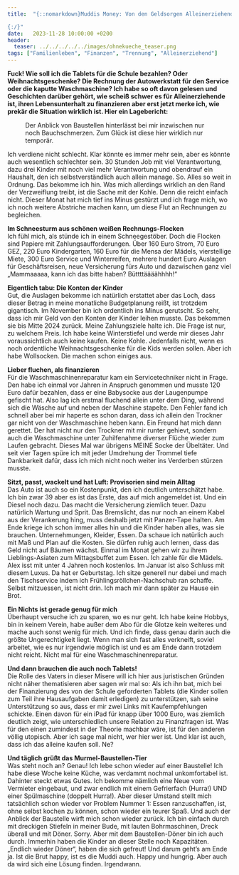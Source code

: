 ```yaml
---
title:  "{::nomarkdown}Muddis Money: Von den Geldsorgen Alleinerziehender

{:/}"
date:   2023-11-28 10:00:00 +0200
header:
  teaser: ../../../../../images/ohnekueche_teaser.png
tags: ["Familienleben", "Finanzen", "Trennung", "Alleinerziehend"]
---
```


**Fuck! Wie soll ich die Tablets für die Schule bezahlen? Oder Weihnachtsgeschenke? Die Rechnung der Autowerkstatt für den Service oder die kaputte Waschmaschine? Ich habe so oft davon gelesen und Geschichten darüber gehört, wie scheiß schwer es für Alleinerziehende ist, ihren Lebensunterhalt zu finanzieren aber erst jetzt merke ich, wie prekär die Situation wirklich ist. Hier ein Lagebericht:**

<figure>
  <img src="../../../../../images/ohnekueche.png" alt="">
  <figcaption>Der Anblick von Baustellen hinterlässt bei mir inzwischen nur noch Bauchschmerzen. Zum Glück ist diese hier wirklich nur temporär.</figcaption>
</figure>      

Ich verdiene nicht schlecht. Klar könnte es immer mehr sein, aber es könnte auch wesentlich schlechter sein. 30 Stunden Job mit viel Verantwortung, dazu drei Kinder mit noch viel mehr Verantwortung und obendrauf ein Haushalt, den ich selbstverständlich auch allein manage. So. Alles so weit in Ordnung. Das bekomme ich hin. Was mich allerdings wirklich an den Rand der Verzweiflung treibt, ist die Sache mit der Kohle. Denn die reicht einfach nicht. Dieser Monat hat mich tief ins Minus gestürzt und ich frage mich, wo ich noch weitere Abstriche machen kann, um diese Flut an Rechnungen zu begleichen.

<b>Im Schneesturm aus schönen weißen Rechnungs-Flocken</b><br>
Ich fühl mich, als stünde ich in einem Schneegestöber. Doch die Flocken sind Papiere mit Zahlungsaufforderungen. Über 160 Euro Strom, 70 Euro GEZ, 220 Euro Kindergarten, 160 Euro für die Mensa der Mädels, vierstellige Miete, 300 Euro Service und Winterreifen, mehrere hundert Euro Auslagen für Geschäftsreisen, neue Versicherung fürs Auto und dazwischen ganz viel „Mammaaaaa, kann ich das bitte haben? Büttttäääähhhh!“ 

<b>Eigentlich tabu: Die Konten der Kinder</b><br>
Gut, die Auslagen bekomme ich natürlich erstattet aber das Loch, dass dieser Betrag in meine monatliche Budgetplanung reißt, ist trotzdem gigantisch. Im November bin ich ordentlich ins Minus gerutscht. So sehr, dass ich mir Geld von den Konten der Kinder leihen musste. Das bekommen sie bis Mitte 2024 zurück. Meine Zahlungsziele halte ich. Die Frage ist nur, zu welchem Preis. Ich habe keine Winterstiefel und werde mir dieses Jahr voraussichtlich auch keine kaufen. Keine Kohle. Jedenfalls nicht, wenn es noch ordentliche Weihnachtsgeschenke für die Kids werden sollen. Aber ich habe Wollsocken. Die machen schon einiges aus. 

<b>Lieber fluchen, als finanzieren</b><br>
Für die Waschmaschinenreparatur kam ein Servicetechniker nicht in Frage. Den habe ich einmal vor Jahren in Anspruch genommen und musste 120 Euro dafür bezahlen, dass er eine Babysocke aus der Laugenpumpe gefischt hat. Also lag ich erstmal fluchend allein unter dem Ding, während sich die Wäsche auf und neben der Maschine stapelte. Den Fehler fand ich schnell aber bei mir haperte es schon daran, dass ich allein den Trockner gar nicht von der Waschmaschine heben kann. Ein Freund hat mich dann gerettet. Der hat nicht nur den Trockner mit mir runter gehievt, sondern auch die Waschmaschine unter Zuhilfenahme diverser Flüche wieder zum Laufen gebracht. Dieses Mal war übrigens MEINE Socke der Übeltäter.  Und seit vier Tagen spüre ich mit jeder Umdrehung der Trommel tiefe Dankbarkeit dafür, dass ich mich nicht noch weiter ins Verderben stürzen musste. 

<b>Sitzt, passt, wackelt und hat Luft: Provisorien sind mein Alltag</b><br>
Das Auto ist auch so ein Kostenpunkt, den ich deutlich unterschätzt habe. Ich bin zwar 39 aber es ist das Erste, das auf mich angemeldet ist. Und ein Diesel noch dazu. Das macht die Versicherung ziemlich teuer. Dazu natürlich Wartung und Sprit. Das Bremslicht, das nur noch an einem Kabel aus der Verankerung hing, muss deshalb jetzt mit Panzer-Tape halten. Am Ende kriege ich schon immer alles hin und die Kinder haben alles, was sie brauchen. Unternehmungen, Kleider, Essen. Da schaue ich natürlich auch mit Maß und Plan auf die Kosten. Sie dürfen ruhig auch lernen, dass das Geld nicht auf Bäumen wächst. Einmal im Monat gehen wir zu ihrem Lieblings-Asiaten zum Mittagsbuffet zum Essen. Ich zahle für die Mädels. Alex isst mit unter 4 Jahren noch kostenlos. Im Januar ist also Schluss mit diesem Luxus. Da hat er Geburtstag. Ich sitze generell nur dabei und mach den Tischservice indem ich Frühlingsröllchen-Nachschub ran schaffe. Selbst mitzuessen, ist nicht drin. Ich mach mir dann später zu Hause ein Brot. 

<b>Ein Nichts ist gerade genug für mich</b><br>
Überhaupt versuche ich zu sparen, wo es nur geht. Ich habe keine Hobbys, bin in keinem Verein, habe außer dem Abo für die Glotze kein weiteres und mache auch sonst wenig für mich. Und ich finde, dass genau darin auch die größte Ungerechtigkeit liegt. Wenn man sich fast alles verkneift, soviel arbeitet, wie es nur irgendwie möglich ist und es am Ende dann trotzdem nicht reicht. Nicht mal für eine Waschmaschinenreparatur. 

<b>Und dann brauchen die auch noch Tablets!</b><br>
Die Rolle des Vaters in dieser Misere will ich hier aus juristischen Gründen nicht näher thematisieren aber sagen wir mal so: Als ich ihn bat, mich bei der Finanzierung des von der Schule geforderten Tablets (die Kinder sollen zum Teil ihre Hausaufgaben damit erledigen) zu unterstützen, sah seine Unterstützung so aus, dass er mir zwei Links mit Kaufempfehlungen schickte. Einen davon für ein iPad für knapp über 1000 Euro, was ziemlich deutlich zeigt, wie unterschiedlich unsere Relation zu Finanzfragen ist. Was für den einen zumindest in der Theorie machbar wäre, ist für den anderen völlig utopisch. Aber ich sage mal nicht, wer hier wer ist. Und klar ist auch, dass ich das alleine kaufen soll. Ne?

<b>Und täglich grüßt das Murmel-Baustellen-Tier</b><br>
Was steht noch an? Genau! Ich lebe schon wieder auf einer Baustelle! Ich habe diese Woche keine Küche, was verdammt nochmal unkomfortabel ist. Dahinter steckt etwas Gutes. Ich bekomme nämlich eine Neue vom Vermieter eingebaut, und zwar endlich mit einem Gefrierfach (Hurra!) UND einer Spülmaschine (doppelt Hurra!). Aber dieser Umstand stellt mich tatsächlich schon wieder vor Problem Nummer 1: Essen ranzuschaffen, ist, ohne selbst kochen zu können, schon wieder ein teurer Spaß. Und auch der Anblick der Baustelle wirft mich schon wieder zurück. Ich bin einfach durch mit dreckigen Stiefeln in meiner Bude, mit lauten Bohrmaschinen, Dreck überall und mit Döner. Sorry. Aber mit dem Baustellen-Döner bin ich auch durch. Immerhin haben die Kinder an dieser Stelle noch Kapazitäten. „Endlich wieder Döner“, haben die sich gefreut! Und darum geht’s am Ende ja. Ist die Brut happy, ist es die Muddi auch. Happy und hungrig. Aber auch da wird sich eine Lösung finden. Irgendwann.




 






 

 





 









 















 















 

 





 

  


 
 
 
 


   


 



 






 






 


 
 






















 








 

   



















  












 






 





  


  






					 


 
 








